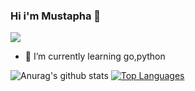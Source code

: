 [](https://media-exp1.licdn.com/dms/image/C5616AQGaVtbTa5PvmA/profile-displaybackgroundimage-shrink_350_1400/0/1574949620142?e=1613606400&v=beta&t=9fpAlZtdGCeUzunpU-aIA2ZHGM0jeXSV1BFBRlJ_qRA)
### Hi i'm Mustapha 👋
![](https://vistr.dev/badge?repo=MustaphaAlioglou.MustaphaAlioglou)
- 🌱 I’m currently learning go,python


![Anurag's github stats](https://github-readme-stats.vercel.app/api?username=MustaphaAlioglou&theme=radical&show_icons=true)
[![Top Languages](https://github-readme-stats.vercel.app/api/top-langs/?username=MustaphaAlioglou&layout=compact)](https://github.com/anuraghazra/github-readme-stats)

<!--

📷 [instagram][instagram] **|** 
👔 [linkedin][linkedin]

[banner]: https://raw.githubusercontent.com/MustaphaAlioglou/MustaphaAlioglou/master/Sun.jpg
[instagram]: https://www.instagram.com/mustapha_sz/
[linkedin]: https://www.linkedin.com/in/mustapha-alioglou/
